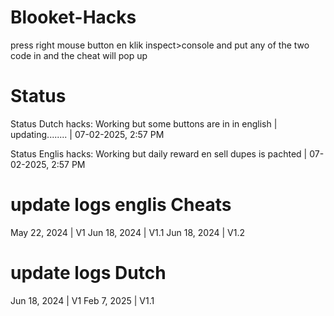 # Blooket-Hacks
press right mouse button en klik inspect>console and put any of the two code in and the cheat will pop up




# Status
Status Dutch hacks: Working but some buttons are in in english | updating........  | 07-02-2025, 2:57 PM

Status Englis hacks: Working but daily reward en sell dupes is pachted             | 07-02-2025, 2:57 PM
# update logs englis Cheats
May 22, 2024 | V1
Jun 18, 2024 | V1.1
Jun 18, 2024 | V1.2

# update logs Dutch
Jun 18, 2024 | V1
Feb 7, 2025  | V1.1
